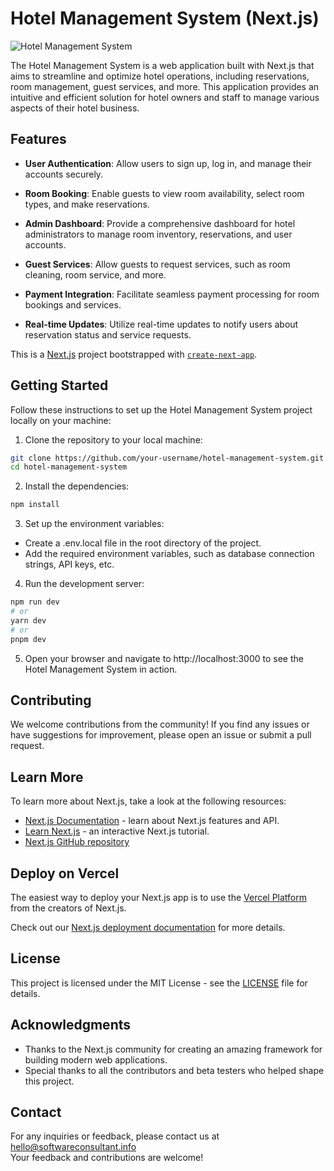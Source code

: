 # Hotel Management System (Next.js)

![Hotel Management System](https://softwareconsultant.info/wp-content/themes/slcc/assets/images/logo.png)

The Hotel Management System is a web application built with Next.js that aims to streamline and optimize hotel operations, including reservations, room management, guest services, and more. This application provides an intuitive and efficient solution for hotel owners and staff to manage various aspects of their hotel business.

## Features

- **User Authentication**: Allow users to sign up, log in, and manage their accounts securely.

- **Room Booking**: Enable guests to view room availability, select room types, and make reservations.

- **Admin Dashboard**: Provide a comprehensive dashboard for hotel administrators to manage room inventory, reservations, and user accounts.

- **Guest Services**: Allow guests to request services, such as room cleaning, room service, and more.

- **Payment Integration**: Facilitate seamless payment processing for room bookings and services.

- **Real-time Updates**: Utilize real-time updates to notify users about reservation status and service requests.

This is a [Next.js](https://nextjs.org/) project bootstrapped with [`create-next-app`](https://github.com/vercel/next.js/tree/canary/packages/create-next-app).

## Getting Started

Follow these instructions to set up the Hotel Management System project locally on your machine:

1. Clone the repository to your local machine:
 ```bash
git clone https://github.com/your-username/hotel-management-system.git
cd hotel-management-system
 ```
2. Install the dependencies:
 ```bash
npm install
 ```
3. Set up the environment variables:
  - Create a .env.local file in the root directory of the project.
  - Add the required environment variables, such as database connection strings, API keys, etc.
    
4. Run the development server:
 ```bash
npm run dev
# or
yarn dev
# or
pnpm dev
 ```
5. Open your browser and navigate to http://localhost:3000 to see the Hotel Management System in action.

## Contributing
We welcome contributions from the community! If you find any issues or have suggestions for improvement, please open an issue or submit a pull request.

## Learn More
To learn more about Next.js, take a look at the following resources:
- [Next.js Documentation](https://nextjs.org/docs) - learn about Next.js features and API.
- [Learn Next.js](https://nextjs.org/learn) - an interactive Next.js tutorial.
- [Next.js GitHub repository](https://github.com/vercel/next.js/) 

## Deploy on Vercel

The easiest way to deploy your Next.js app is to use the [Vercel Platform](https://vercel.com/new?utm_medium=default-template&filter=next.js&utm_source=create-next-app&utm_campaign=create-next-app-readme) from the creators of Next.js.

Check out our [Next.js deployment documentation](https://nextjs.org/docs/deployment) for more details.

## License
This project is licensed under the MIT License - see the [LICENSE](https://github.com/git/git-scm.com/blob/main/MIT-LICENSE.txt) file for details.

## Acknowledgments
- Thanks to the Next.js community for creating an amazing framework for building modern web applications.
- Special thanks to all the contributors and beta testers who helped shape this project.

## Contact
For any inquiries or feedback, please contact us at hello@softwareconsultant.info  
Your feedback and contributions are welcome!

